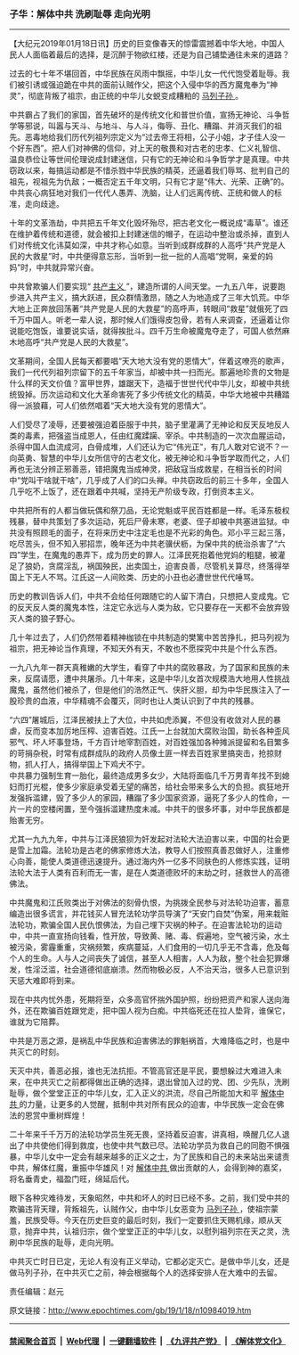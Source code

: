### 子华：解体中共 洗刷耻辱 走向光明
------------------------

<p>
 【大纪元2019年01月18日讯】历史的巨变像春天的惊雷震撼着中华大地，中国人民人人面临着最后的选择，是沉醉于物欲红楼，还是为自己铺垫通往未来的道路？
</p>
<p>
 过去的七十年不堪回首，中华民族在风雨中飘摇，中华儿女一代代饱受着耻辱。我们被引诱或强迫跪在中共的面前认贼作父，把这个入侵中华的西方魔鬼奉为“神灵”，彻底背叛了祖宗，由正统的中华儿女蜕变成糟粕的
 <a href="http://www.epochtimes.com/gb/tag/%E9%A9%AC%E5%88%97%E5%AD%90%E5%AD%99.html">
  马列子孙
 </a>
 。
</p>
<p>
 中共霸占了我们的家国，首先破坏的是传统文化和普世价值，宣扬无神论、斗争哲学等邪说，叫嚣与天斗、与地斗、与人斗，侮辱、丑化、糟蹋、并消灭我们的祖先。恶毒地给我们历代列祖列宗定义为“过去帝王将相，公子小姐，才子佳人没一个好东西”。把人们对神佛的信仰，对上天的敬畏和对古老的忠孝、仁义礼智信、温良恭俭让等世间伦理说成封建迷信，只有它的无神论和斗争哲学才是真理。中共窃政以来，每搞运动都是不惜杀戮中华民族的精英，还逼着我们辱骂、批判自己的祖先，视祖先为仇敌；一概否定五千年文明，只有它才是“伟大、光荣、正确”的。中共丧心病狂地对我们一代代人愚弄、洗脑，让人们远离传统、正统和做人的标准，走向歧途。
</p>
<p>
 十年的文革浩劫，中共把五千年文化毁坏殆尽，把古老文化一概说成“毒草”。谁还在维护着传统和道德，就会被扣上封建迷信的帽子，在运动中整治或杀掉，直到人们对传统文化讳莫如深，中共才称心如意。当听到成群成群的人高呼“共产党是人民的大救星”时，中共便得意忘形，当听到一批一批的人高唱“党啊，亲爱的妈妈”时，中共就异常兴奋。
</p>
<p>
 中共曾欺骗人们要实现“
 <a href="http://www.epochtimes.com/gb/tag/%E5%85%B1%E4%BA%A7%E4%B8%BB%E4%B9%89.html">
  共产主义
 </a>
 ”，建造所谓的人间天堂。一九五八年，说要跑步进入共产主义，搞大跃进，民众群情激昂，随之人为地造成了三年大饥荒。中华大地上正奔放回荡著“共产党是人民的大救星”的高呼声，转眼间“救星”就俄死了四千万中国人。听老一辈人说，那时候人们饿得皮包骨，若有人来调查，还逼着让你说能吃饱饭，谁要说实话，就得挨批斗。四千万生命被魔鬼夺走了，可国人依然麻木地高呼“共产党是人民的大救星”。
</p>
<p>
 文革期间，全国人民每天都要唱“天大地大没有党的恩情大”，伴着这嘹亮的歌声，我们一代代列祖列宗留下的五千年家当，却被中共一扫而光。那遍地珍贵的文物是什么样的天文价值？富甲世界，雄踞天下，造福于世世代代中华儿女，却被中共统统毁掉。历次运动和文化大革命害死了多少传统文化的精英，中华大地被中共糟踏得一派狼藉，可人们依然唱着“天大地大没有党的恩情大”。
</p>
<p>
 人们受尽了凌辱，还要被强迫着臣服于中共，脑子里灌满了无神论和反天反地反人类的毒素，把强盗当成恩人，任由红魔蹂躏、宰杀。中共制造的一次次血腥运动，杀得中国人血流成河，白骨成堆，人们还认为它“伟光正”，有几人敢对它说不？一向英勇、智慧的中华儿女所信守的古老文化，被无神论和斗争哲学取而代之，人们再也无法分辨正邪善恶，错把魔鬼当成神灵，把敌寇当成救星，在相当长的时间中“党叫干啥就干啥”，几乎成了人们的口头禅。中共窃政后的前三十多年，全国人几乎吃不上饭了，还在跟着中共喊，坚持无产阶级专政，打倒资本主义。
</p>
<p>
 中共把所有的人都当做玩偶和祭刀品，无论党魁或平民百姓都是一样。毛泽东极权残暴，替中共策划了多次运动，死后尸骨未寒，老婆、侄子却被中共塞进监狱。中共没有照顾毛的面子，在将来历史中注定毛也是不光彩的角色。邓小平三起三落，吃尽苦头，但不知入邪招祟，晚年还为中共老骥伏枥，为保中共的统治杀害了“六四”学生，在魔鬼的愚弄下，成为历史的罪人。江泽民死抱着他党妈的粗腿，被灌足了狼奶，贪腐淫乱，祸国殃民，出卖国土，迫害良善，尽管机关算尽，终落得举国上下无人不骂。江氏这一人间败类、历史的小丑也必遭世世代代唾骂。
</p>
<p>
 历史的教训告诉人们，中共不会给任何跟随它的人留下清白，只想把人变成鬼。它的反天反人类的魔鬼本性，注定它永远与人类为敌，它只要存在一天都不会放弃毁灭人类的狼子野心。
</p>
<p>
 几十年过去了，人们仍然带着精神枷锁在中共制造的樊篱中苦苦挣扎，把马列视为祖宗，把无神论当作真理，不知天外有天，不敢也不愿探究中共是个什么东西。
</p>
<p>
 一九八九年一群天真稚嫩的大学生，看穿了中共的腐败暴政，为了国家和民族的未来，反腐请愿，遭中共屠杀。几十年来，这是中华儿女首次规模浩大地用人性挑战魔鬼，虽然他们被杀了，但是他们的浩然正气、侠肝义胆，却为中华民族注入了一股珍贵的血液，中华精魂不会覆灭，同时也让人类认识到了中共的残暴。
</p>
<p>
 “六四”屠城后，江泽民被扶上了大位，中共如虎添翼，不但没有收敛对人民的暴虐，反而变本加厉地压榨、迫害百姓。江氏一上台就加大腐败治国，助长各种歪风邪气、坏人坏事登场，千方百计地宰割百姓，对百姓强加各种摊派提留和名目繁多的苛捐杂税，时常有成群成队的政府人员像土匪一样去百姓家里搞突击，抢掠财物，抓人打人，搞得举国上下鸡犬不宁。
 <br/>
 中共暴力强制生育一胎化，最终造成男多女少，大陆将面临几千万男青年找不到媳妇而打光棍，使多少家庭承受着无望的痛苦，给社会带来多么大的负担。疯狂地开发强拆滥建，毁了多少人的家园，糟蹋了多少国家资源，逼死了多少人的性命，一片一片的空楼闲置，至今强拆滥建热度未减。中共干的很多坏事，对中华民族都是贻害无穷。
</p>
<p>
 尤其一九九九年，中共与江泽民狼狈为奸发起对法轮大法迫害以来，中国的社会更是雪上加霜。法轮功是古老的佛家修炼大法，教导人们按照真善忍做好人，注重修心向善，能使人类道德迅速提升。通过海内外一亿多不同肤色的人修炼实践，证明法轮大法于人类有百利而无一害，是在人类道德败坏的末劫之时，拯救世人的高德佛法。
</p>
<p>
 中共魔鬼和江氏败类出于对佛法的刻骨仇恨，为挑拨全民参与对法轮功迫害，蓄意编造出很多谎言，并花钱买人冒充法轮功学员导演了“天安门自焚”伪案，用来栽赃法轮功，欺骗全国人民仇恨佛法，为自己埋下灾祸的种子。在迫害法轮功的运动中，中共一直宣扬向钱看，性开放，导致黄、赌、毒、假遍地，空气被污染，水土被污染，雾霾重重，灾祸频繁，疾病蔓延，人们食用的一切几乎无不含毒，危及每个人的生命。人与人之间丧失了诚信，甚至人人相害，人人为敌，整个社会犯罪爆发，性淫泛滥，社会道德彻底崩溃。然而物极必反，人不治天治，很多人已意识到天惩大难即将到来。
</p>
<p>
 现在中共内忧外患，死期将至，众多高官怀揣外国护照，纷纷把资产和家人送向海外，还在欺骗百姓跟党走，把中国人视为白痴。中共临死还在拉人垫背，谁保它，谁就为它陪葬。
</p>
<p>
 中共是万恶之源，是祸乱中华民族和迫害佛法的罪魁祸首，大难降临之时，也是中共灭亡的时刻。
</p>
<p>
 天灭中共，善恶必报，谁也无法抗拒。不管高官还是平民，要想躲过大难进入未来，在中共灭亡之前都得做出正确的选择，退出曾加入过的党、团、少先队，洗刷耻辱，做个堂堂正正的中华儿女，汇入正义的洪流，尽自己所能加大和平
 <a href="http://www.epochtimes.com/gb/tag/%E8%A7%A3%E4%BD%93%E4%B8%AD%E5%85%B1.html">
  解体中共
 </a>
 的力量，让更多的人觉醒，抵制中共对所有民众的迫害，中华民族一定会在佛法的恩赏中重树辉煌！
</p>
<p>
 二十年来千千万万的法轮功学员生死无畏，坚持着反迫害，讲真相，唤醒几亿人退出了中共使他们得到救度，也使中共气数已尽。法轮功学员为救自己的同胞不惧强暴，中华儿女中一定会有越来越多的正义之士，为了民族和自己的未来站出来谴责中共，解体红魔，重振中华雄风！对
 <a href="http://www.epochtimes.com/gb/tag/%E8%A7%A3%E4%BD%93%E4%B8%AD%E5%85%B1.html">
  解体中共
 </a>
 做出贡献的人，会得到神的嘉奖，将名垂青史，福盈门旺，绵延后代。
</p>
<p>
 眼下各种灾难待发，天象昭然，中共和坏人的时日已经不多。之前，我们受中共的欺骗违背天理，背叛祖先，认贼作父，由中华儿女恶变为
 <a href="http://www.epochtimes.com/gb/tag/%E9%A9%AC%E5%88%97%E5%AD%90%E5%AD%99.html">
  马列子孙
 </a>
 ，使祖宗蒙羞，民族受辱。今天在历史巨变的最后时刻，我们一定要抓住天赐机缘，顺从天意，抛弃中共，认祖归宗，做个堂堂正正的中华儿女，以慰列祖列宗在天之灵，洗刷中华民族的耻辱，走向光明。
</p>
<p>
 中共灭亡时日已定，无论人有没有正义举动，它都必定灭亡。是做中华儿女，还是做马列子孙，在中共灭亡之前，神会根据每个人的选择安排人在大难中的去留。
</p>
<p>
 责任编辑：赵元
</p>

原文链接：http://www.epochtimes.com/gb/19/1/18/n10984019.htm


------------------------
#### [禁闻聚合首页](https://github.com/gfw-breaker/banned-news/blob/master/README.md) &nbsp;|&nbsp; [Web代理](https://github.com/gfw-breaker/open-proxy/blob/master/README.md) &nbsp;|&nbsp; [一键翻墙软件](https://github.com/gfw-breaker/nogfw/blob/master/README.md) &nbsp;|&nbsp; [《九评共产党》](https://github.com/gfw-breaker/9ping.md/blob/master/README.md#九评之一评共产党是什么) &nbsp;|&nbsp; [《解体党文化》](https://github.com/gfw-breaker/jtdwh.md/blob/master/README.md#绪论)